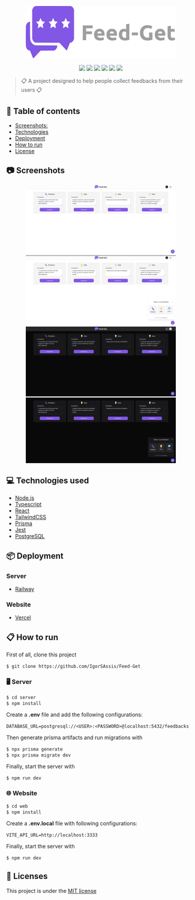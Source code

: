 <p align="center">
  <img src="https://github.com/IgorSAssis/Feed-Get/blob/main/.github/logo.svg" width="400" />
</p>

<p align="center">
  <img src="https://img.shields.io/badge/NLW-Letmeask-%23835afd" />
  <img src="https://img.shields.io/github/commit-activity/m/IgorSAssis/Feed-Get?color=835afd" />
  <img src="https://img.shields.io/github/last-commit/IgorSAssis/Feed-Get?color=835afd"></img> 
  <img src="https://img.shields.io/github/languages/top/IgorSAssis/Feed-Get?color=774DD6&logo=Typescript&logoColor=blue"></img>
  <img src="https://img.shields.io/github/repo-size/IgorSAssis/Feed-Get?color=774DD6"></img>
  <img src="https://img.shields.io/github/license/IgorSAssis/Feed-Get?color=774DD6"></img>
</p>

> :clipboard: A project designed to help people collect feedbacks from their users :clipboard:

## :pushpin: Table of contents
* [Screenshots:](#Screenshots)
* [Technologies](#Technologies)
* [Deployment](#Deployment)
* [How to run](#HowToRun)
* [License](#License)

<a name="Screenshots" />

## :camera: Screenshots

<p align="center">
  <a href="https://github.com/IgorSAssis/Feed-Get/blob/main/.github/home-light-theme.png">
    <img src="https://github.com/IgorSAssis/Feed-Get/blob/main/.github/home-light-theme.png" width="400"/>
  </a>
  <a href="https://github.com/IgorSAssis/Feed-Get/blob/main/.github/feedback-form-light.png">
    <img src="https://github.com/IgorSAssis/Feed-Get/blob/main/.github/feedback-form-light.png" width="400"/>
  </a>
    <a href="https://github.com/IgorSAssis/Feed-Get/blob/main/.github/home-dark-theme.png">
    <img src="https://github.com/IgorSAssis/Feed-Get/blob/main/.github/home-dark-theme.png" width="400"/>
  </a>
  <a href="https://github.com/IgorSAssis/Feed-Get/blob/main/.github/feedback-form-dark.png">
    <img src="https://github.com/IgorSAssis/Feed-Get/blob/main/.github/feedback-form-dark.png" width="400"/>
  </a>
</p>

<a name="Technologies" />

## :computer: Technologies used
* [Node.js](https://nodejs.org/en/)
* [Typescript](https://www.typescriptlang.org/)
* [React](https://reactjs.org/)
* [TailwindCSS](https://tailwindcss.com/)
* [Prisma](https://www.prisma.io/)
* [Jest](https://jestjs.io/pt-BR/)
* [PostgreSQL](https://www.postgresql.org/)

<a name="Deployment" />

## :package: Deployment
### Server
* [Railway](https://railway.app/)

### Website
* [Vercel](https://vercel.com/)

<a name="HowToRun" />

## 📋 How to run

First of all, clone this project
```shell
$ git clone https://github.com/IgorSAssis/Feed-Get
```

### 🖥 Server
```shell
$ cd server
$ npm install
```
Create a **.env** file and add the following configurations:
```shell
DATABASE_URL=postgresql://<USER>:<PASSWORD>@localhost:5432/feedbacks
```
Then generate prisma artifacts and run migrations with
```shell
$ npx prisma generate
$ npx prisma migrate dev
```
Finally, start the server with
```shell
$ npm run dev
```

### 🌐 Website
```shell
$ cd web
$ npm install
```

Create a **.env.local** file with following configurations:
```shell
VITE_API_URL=http://localhost:3333
```

Finally, start the server with
```shell
$ npm run dev
```

<a name="License" />

## :page_facing_up: Licenses
This project is under the  [MIT license](https://github.com/IgorSAssis/Feed-Get/blob/master/LICENSE)
